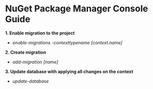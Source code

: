 # NuGet Package Manager Console Guide




**1. Enable migration to the project**
   - *enable-migrations -contexttypename [context.name]*

**2. Create migration**
   - *add-migration [name]*

**3. Update database with applying all changes on the context**
   - *update-database*
